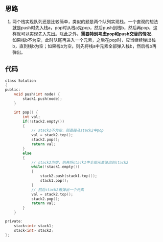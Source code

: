 ## 思路

1) 两个栈实现队列还是比较简单，类似的题是两个队列实现栈。一个直观的想法就是push时先入栈a，pop时从栈a先pop，然后push到栈b，然后再pop，这样就可以实现先入先出。除此之外，**需要特别考虑pop和push交替的情况**，如果栈b不为空，此时队尾再进入一个元素，之后在pop时，应当继续弹出栈b，直到栈b为空；如果栈b为空，则先将栈a中元素全部弹入栈b，然后栈b再弹出。



## 代码

```c
class Solution
{
public:
    void push(int node) {
        stack1.push(node);
    }

    int pop() {
        int val;
        if(!stack2.empty())
        {
            // stack2不为空，则直接从stack2中pop
            val = stack2.top();
            stack2.pop();
            return val;
        }
        else
        {
            // stack2为空，则先将stack1中全部元素弹出到stack2
            while(!stack1.empty())
            {
                stack2.push(stack1.top());
                stack1.pop();
            }
            // 然后stack2再弹出一个元素
            val = stack2.top();
            stack2.pop();
            return val;
        }
    }

private:
    stack<int> stack1;
    stack<int> stack2; 
};
```

